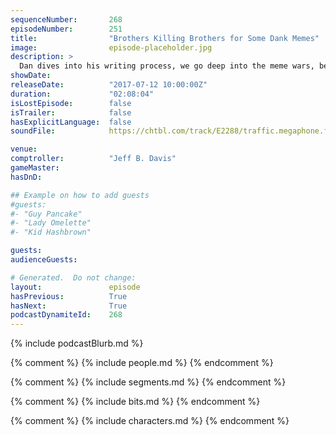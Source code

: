 ```yaml
---
sequenceNumber:       268
episodeNumber:        251
title:                "Brothers Killing Brothers for Some Dank Memes"
image:                episode-placeholder.jpg
description: >
  Dan dives into his writing process, we go deep into the meme wars, before wrapping the show up with some role playing. Featuring Dan Harmon, Jeff Davis, Spencer Crittenden and Steve Levy.
showDate:             
releaseDate:          "2017-07-12 10:00:00Z"
duration:             "02:08:04"
isLostEpisode:        false
isTrailer:            false
hasExplicitLanguage:  false
soundFile:            https://chtbl.com/track/E2288/traffic.megaphone.fm/STA5055069311.mp3?updated=1596764386

venue:                
comptroller:          "Jeff B. Davis"
gameMaster:           
hasDnD:               

## Example on how to add guests
#guests:
#- "Guy Pancake"
#- "Lady Omelette"
#- "Kid Hashbrown"

guests:
audienceGuests:

# Generated.  Do not change:
layout:               episode
hasPrevious:          True
hasNext:              True
podcastDynamiteId:    268
---
```


{% include podcastBlurb.md %}

{% comment %}
{% include people.md %}
{% endcomment %}

{% comment %}
{% include segments.md %}
{% endcomment %}

{% comment %}
{% include bits.md %}
{% endcomment %}

{% comment %}
{% include characters.md %}
{% endcomment %}
